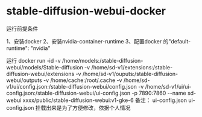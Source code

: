 # stable-diffusion-webui-docker

运行前提条件

1、安装docker
2、安装nvidia-container-runtime
3、配置docker 的"default-runtime": "nvidia"

运行
docker run -id   -v /home/models:/stable-diffusion-webui/models/Stable-diffusion  -v /home/sd-v1/extensions:/stable-diffusion-webui/extensions -v /home/sd-v1/ouputs:/stable-diffusion-webui/outputs -v /home/cache:/root/.cache -v /home/sd-v1/ui/config.json:/stable-diffusion-webui/config.json  -v /home/sd-v1/ui/ui-config.json:/stable-diffusion-webui/ui-config.json -p 7890:7860 --name sd-webui xxxx/public/stable-diffusion-webui:v1-gke-6
备注： ui-config.json ui-config.json 挂载出来是为了方便修改，依据个人情况
